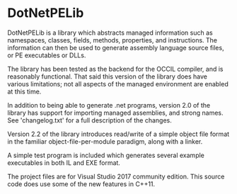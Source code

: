 # DotNetPELib

DotNetPELib is a library which abstracts managed information such as namespaces, classes, fields, methods, properties, and instructions.  The information can then be used to generate assembly language source files, or PE executables or DLLs.

The library has been tested as the backend for the OCCIL compiler, and is reasonably functional.  That said this version of the library does have various limitations; not all aspects of the managed environment are enabled at this time.

In addition to being able to generate .net programs, version 2.0 of the library has support for importing managed assemblies, and strong names.   See 'changelog.txt' for a full description of the changes.

Version 2.2 of the library introduces read/write of a simple object file format in the familiar object-file-per-module paradigm, along with a linker.

A simple test program is included which generates several example executables in both IL and EXE format.

The project files are for Visual Studio 2017 community edition.   This source code does use some of the new features in C++11.


